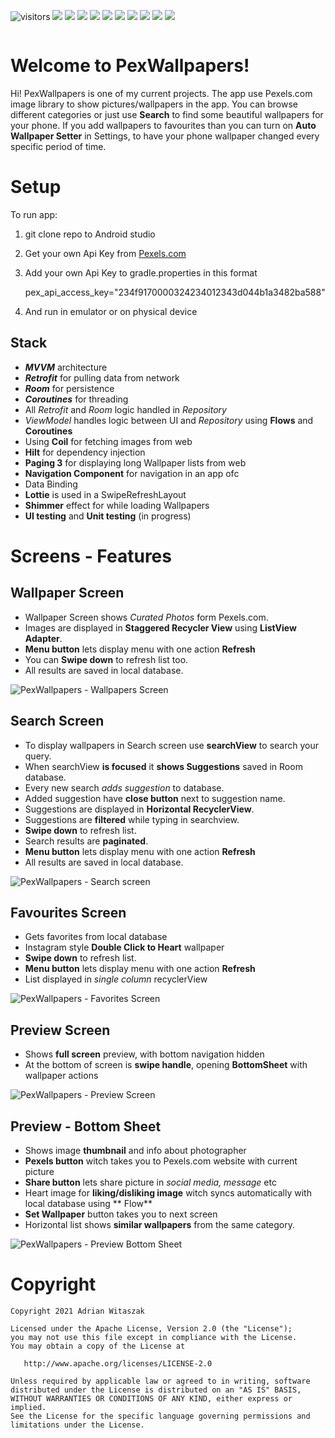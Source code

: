 ![visitors](https://visitor-badge.laobi.icu/badge?page_id=adrianwitaszak)
![](https://img.shields.io/github/stars/adrianwitaszak/pexwallpapers)
![](https://img.shields.io/github/forks/adrianwitaszak/pexwallpapers)
![](https://img.shields.io/github/watchers/adrianwitaszak/pexwallpapers)
![](https://img.shields.io/github/commit-activity/m/adrianwitaszak/pexwallpapers)
![](https://img.shields.io/github/last-commit/adrianwitaszak/pexwallpapers)
![](https://img.shields.io/github/repo-size/adrianwitaszak/pexwallpapers)
![](https://img.shields.io/tokei/lines/github/adrianwitaszak/pexwallpapers)
![](https://img.shields.io/badge/-Android-black?logo=android)
![](https://img.shields.io/github/languages/count/adrianwitaszak/pexwallpapers)
![](https://img.shields.io/github/languages/top/adrianwitaszak/pexwallpapers)

![]()
# Welcome to PexWallpapers!

Hi! PexWallpapers is one of my current projects. The app use Pexels.com image library to show
pictures/wallpapers in the app. You can browse different categories or just use **Search** to find
some beautiful wallpapers for your phone. If you add wallpapers to favourites than you can turn
on **Auto Wallpaper Setter** in Settings, to have your phone wallpaper changed every specific period
of time.

# Setup

To run app:

1. git clone repo to Android studio
2. Get your own Api Key from [Pexels.com](https://www.pexels.com/api/)
3. Add your own Api Key to gradle.properties in this format

   pex_api_access_key="234f9170000324234012343d044b1a3482ba588"

4. And run in emulator or on physical device

## Stack

- ***MVVM*** architecture
- ***Retrofit*** for pulling data from network
- ***Room*** for persistence
- ***Coroutines*** for threading
- All *Retrofit* and *Room* logic handled in *Repository*
- *ViewModel* handles logic between UI and *Repository* using **Flows** and **Coroutines**
- Using ****Coil**** for fetching images from web
- **Hilt** for dependency injection
- **Paging 3** for displaying long Wallpaper lists from web
- **Navigation Component**  for navigation in an app ofc
- Data Binding
- **Lottie** is used in a SwipeRefreshLayout
- **Shimmer** effect for while loading Wallpapers
- **UI testing** and **Unit testing** (in progress)

# Screens - Features

## Wallpaper Screen

- Wallpaper Screen shows *Curated Photos* form Pexels.com.
- Images are displayed in **Staggered Recycler View** using **ListView Adapter**.
- **Menu button** lets display menu with one action **Refresh**
- You can **Swipe down** to refresh list too.
- All results are saved in local database.

![PexWallpapers - Wallpapers Screen](https://github.com/adimanwit/PexWallpapers/raw/master/screenshots/wallpapers_screen.png)

## Search Screen

- To display wallpapers in Search screen use **searchView** to search your query.
- When searchView **is focused** it **shows Suggestions** saved in Room database.
- Every new search *adds suggestion* to database.
- Added suggestion have **close button** next to suggestion name.
- Suggestions are displayed in **Horizontal RecyclerView**.
- Suggestions are **filtered** while typing in searchview.
- **Swipe down** to refresh list.
- Search results are **paginated**.
- **Menu button** lets display menu with one action **Refresh**
- All results are saved in local database.

![PexWallpapers - Search screen](https://github.com/adimanwit/PexWallpapers/raw/master/screenshots/search_screen.png)

## Favourites Screen

- Gets favorites from local database
- Instagram style **Double Click to Heart** wallpaper
- **Swipe down** to refresh list.
- **Menu button** lets display menu with one action **Refresh**
- List displayed in *single column* recyclerView

![PexWallpapers - Favorites Screen](https://github.com/adimanwit/PexWallpapers/raw/master/screenshots/favorites_screen.png)

## Preview Screen

- Shows **full screen** preview, with bottom navigation hidden
- At the bottom of screen is **swipe handle**, opening **BottomSheet** with wallpaper actions

![PexWallpapers - Preview Screen](https://github.com/adimanwit/PexWallpapers/raw/master/screenshots/preview_screen.png)

## Preview - Bottom Sheet

- Shows image **thumbnail** and info about photographer
- **Pexels button** witch takes you to Pexels.com website with current picture
- **Share button** lets share picture in *social media, message* etc
- Heart image for **liking/disliking image** witch syncs automatically with local database using **
  Flow**
- **Set Wallpaper** button takes you to next screen
- Horizontal list shows **similar wallpapers** from the same category.

![PexWallpapers - Preview Bottom Sheet](https://github.com/adimanwit/PexWallpapers/blob/master/screenshots/preview_bottom_sheet_screen.png)

# Copyright

```
Copyright 2021 Adrian Witaszak

Licensed under the Apache License, Version 2.0 (the "License");
you may not use this file except in compliance with the License.
You may obtain a copy of the License at

   http://www.apache.org/licenses/LICENSE-2.0

Unless required by applicable law or agreed to in writing, software
distributed under the License is distributed on an "AS IS" BASIS,
WITHOUT WARRANTIES OR CONDITIONS OF ANY KIND, either express or implied.
See the License for the specific language governing permissions and
limitations under the License.
```

